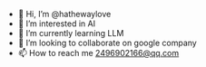- 👋 Hi, I’m @hathewaylove
- 👀 I’m interested in AI
- 🌱 I’m currently learning LLM
- 💞️ I’m looking to collaborate on google company
- 📫 How to reach me 2496902166@qq.com

<!---
hathewaylove/hathewaylove is a ✨ special ✨ repository because its `README.md` (this file) appears on your GitHub profile.
You can click the Preview link to take a look at your changes.
--->
